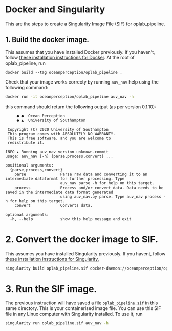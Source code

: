 # Docker and Singularity

This are the steps to create a Singularity Image File (SIF) for oplab_pipeline.

## 1. Build the docker image. 
This assumes that you have installed Docker previously. If you haven't, follow [these installation instructions for Docker](https://docs.docker.com/get-docker/). At the root of oplab_pipeline, run

```
docker build --tag oceanperception/oplab_pipeline .
```

Check that your image works correcty by running `auv_nav` help using the following command:

```sh
docker run -it oceanperception/oplab_pipeline auv_nav -h
```

this command should return the following output (as per version 0.1.10):

```
     ● ●  Ocean Perception
     ● ▲  University of Southampton

 Copyright (C) 2020 University of Southampton
 This program comes with ABSOLUTELY NO WARRANTY.
 This is free software, and you are welcome to
 redistribute it.

INFO ▸ Running auv_nav version unknown-commit
usage: auv_nav [-h] {parse,process,convert} ...

positional arguments:
  {parse,process,convert}
    parse               Parse raw data and converting it to an intermediate dataformat for further processing. Type
                        auv_nav parse -h for help on this target.
    process             Process and/or convert data. Data needs to be saved in the intermediate data format generated
                        using auv_nav.py parse. Type auv_nav process -h for help on this target.
    convert             Converts data.

optional arguments:
  -h, --help            show this help message and exit
```

# 2. Convert the docker image to SIF. 
This assumes you have installed Singularity previously. If you havent, follow [these installation instructions for Singularity.](https://sylabs.io/guides/master/user-guide/quick_start.html#quick-installation-steps)

```sh
singularity build oplab_pipeline.sif docker-daemon://oceanperception/oplab_pipeline:latest
```

# 3. Run the SIF image.
The previous instruction will have saved a file `oplab_pipeline.sif` in this same directory. This is your containerised image file. You can use this SIF file in any Linux computer with Singularity installed. To use it, run

```sh
singularity run oplab_pipeline.sif auv_nav -h
```